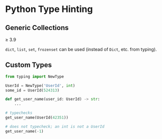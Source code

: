 # Python Type Hinting

## Generic Collections

≥ 3.9

`dict`, `list`, `set`, `frozenset` can be used (instead of `Dict`, etc. from typing).

## Custom Types

```python
from typing import NewType

UserId = NewType('UserId', int)
some_id = UserId(524313)

def get_user_name(user_id: UserId) -> str:
    ...

# typechecks
get_user_name(UserId(42351))

# does not typecheck; an int is not a UserId
get_user_name(-1)
```
